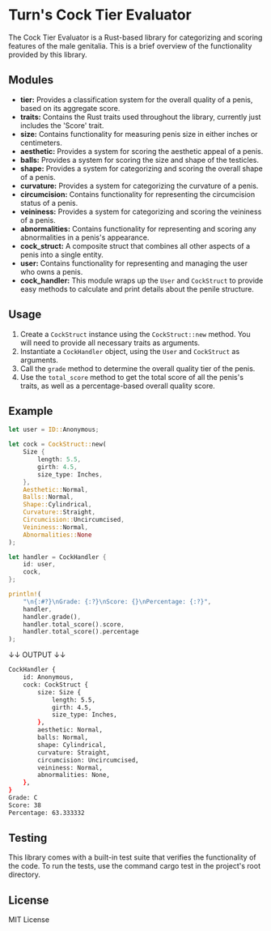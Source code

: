 # Turn's Cock Tier Evaluator

The Cock Tier Evaluator is a Rust-based library for categorizing and scoring features of the male genitalia. This is a brief overview of the functionality provided by this library.

## Modules
- **tier:** Provides a classification system for the overall quality of a penis, based on its aggregate score.
- **traits:** Contains the Rust traits used throughout the library, currently just includes the 'Score' trait.
- **size:** Contains functionality for measuring penis size in either inches or centimeters.
- **aesthetic:** Provides a system for scoring the aesthetic appeal of a penis.
- **balls:** Provides a system for scoring the size and shape of the testicles.
- **shape:** Provides a system for categorizing and scoring the overall shape of a penis.
- **curvature:** Provides a system for categorizing the curvature of a penis.
- **circumcision:** Contains functionality for representing the circumcision status of a penis.
- **veininess:** Provides a system for categorizing and scoring the veininess of a penis.
- **abnormalities:** Contains functionality for representing and scoring any abnormalities in a penis's appearance.
- **cock_struct:** A composite struct that combines all other aspects of a penis into a single entity.
- **user:** Contains functionality for representing and managing the user who owns a penis.
- **cock_handler:** This module wraps up the `User` and `CockStruct` to provide easy methods to calculate and print details about the penile structure.

## Usage

1. Create a `CockStruct` instance using the `CockStruct::new` method. You will need to provide all necessary traits as arguments.
2. Instantiate a `CockHandler` object, using the `User` and `CockStruct` as arguments.
3. Call the `grade` method to determine the overall quality tier of the penis.
4. Use the `total_score` method to get the total score of all the penis's traits, as well as a percentage-based overall quality score.

## Example

```rust
let user = ID::Anonymous;

let cock = CockStruct::new(
    Size {
        length: 5.5,
        girth: 4.5,
        size_type: Inches,
    },
    Aesthetic::Normal,
    Balls::Normal,
    Shape::Cylindrical,
    Curvature::Straight,
    Circumcision::Uncircumcised,
    Veininess::Normal,
    Abnormalities::None
);

let handler = CockHandler {
    id: user,
    cock,
};

println!(
    "\n{:#?}\nGrade: {:?}\nScore: {}\nPercentage: {:?}",
    handler,
    handler.grade(),
    handler.total_score().score,
    handler.total_score().percentage
);
```
&#8595;&#8595; OUTPUT &#8595;&#8595;
```sh
CockHandler {
    id: Anonymous,
    cock: CockStruct {
        size: Size {
            length: 5.5,
            girth: 4.5,
            size_type: Inches,
        },
        aesthetic: Normal,
        balls: Normal,
        shape: Cylindrical,
        curvature: Straight,
        circumcision: Uncircumcised,
        veininess: Normal,
        abnormalities: None,
    },
}
Grade: C
Score: 38
Percentage: 63.333332
```

## Testing

This library comes with a built-in test suite that verifies the functionality of the code. To run the tests, use the command cargo test in the project's root directory.

## License

MIT License
